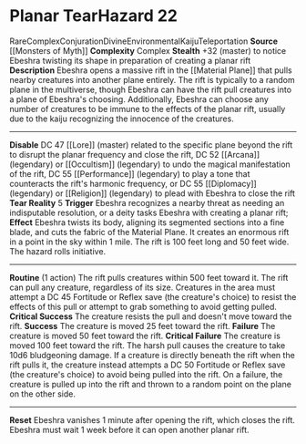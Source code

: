 ﻿---
ac: null
all_resistance: null
complexity: Complex
element: null
fortitude: null
hardness: null
hazard_type: Environmental
hp: null
id: '109'
immunity: null
level: '22'
name: Planar Tear
rarity: Rare
reflex: null
resistance: null
school: Conjuration
source: '[[DATABASE/source/Monsters of Myth|Monsters of Myth]]'
trait:
- '[[DATABASE/trait/Complex|Complex]]'
- '[[DATABASE/trait/Conjuration|Conjuration]]'
- '[[DATABASE/trait/Divine|Divine]]'
- '[[DATABASE/trait/Environmental|Environmental]]'
- '[[DATABASE/trait/Kaiju|Kaiju]]'
- '[[DATABASE/trait/Rare|Rare]]'
- '[[DATABASE/trait/Teleportation|Teleportation]]'
type: Hazard
weakness: null
will: null

---
# Planar Tear<span class="item-type">Hazard 22</span>

<span class="trait-rare item-trait">Rare</span><span class="item-trait">Complex</span><span class="item-trait">Conjuration</span><span class="item-trait">Divine</span><span class="item-trait">Environmental</span><span class="item-trait">Kaiju</span><span class="item-trait">Teleportation</span>
**Source** [[Monsters of Myth]]
**Complexity** Complex
**Stealth** +32 (master) to notice Ebeshra twisting its shape in preparation of creating a planar rift
**Description** Ebeshra opens a massive rift in the [[Material Plane]] that pulls nearby creatures into another plane entirely. The rift is typically to a random plane in the multiverse, though Ebeshra can have the rift pull creatures into a plane of Ebeshra's choosing. Additionally, Ebeshra can choose any number of creatures to be immune to the effects of the planar rift, usually due to the kaiju recognizing the innocence of the creatures.

---
**Disable** DC 47 [[Lore]] (master) related to the specific plane beyond the rift to disrupt the planar frequency and close the rift, DC 52 [[Arcana]] (legendary) or [[Occultism]] (legendary) to undo the magical manifestation of the rift, DC 55 [[Performance]] (legendary) to play a tone that counteracts the rift's harmonic frequency, or DC 55 [[Diplomacy]] (legendary) or [[Religion]] (legendary) to plead with Ebeshra to close the rift
**Tear Reality** <span class="action-icon">5</span> **Trigger** Ebeshra recognizes a nearby threat as needing an indisputable resolution, or a deity tasks Ebeshra with creating a planar rift; **Effect** Ebeshra twists its body, aligning its segmented sections into a fine blade, and cuts the fabric of the Material Plane. It creates an enormous rift in a point in the sky within 1 mile. The rift is 100 feet long and 50 feet wide. The hazard rolls initiative.

---
**Routine** (1 action) The rift pulls creatures within 500 feet toward it. The rift can pull any creature, regardless of its size. Creatures in the area must attempt a DC 45 Fortitude or Reflex save (the creature's choice) to resist the effects of this pull or attempt to grab something to avoid getting pulled.
**Critical Success** The creature resists the pull and doesn't move toward the rift.
**Success** The creature is moved 25 feet toward the rift.
**Failure** The creature is moved 50 feet toward the rift.
**Critical Failure** The creature is moved 100 feet toward the rift. The harsh pull causes the creature to take 10d6 bludgeoning damage.
If a creature is directly beneath the rift when the rift pulls it, the creature instead attempts a DC 50 Fortitude or Reflex save (the creature's choice) to avoid being pulled into the rift. On a failure, the creature is pulled up into the rift and thrown to a random point on the plane on the other side.

---
**Reset** Ebeshra vanishes 1 minute after opening the rift, which closes the rift. Ebeshra must wait 1 week before it can open another planar rift.
